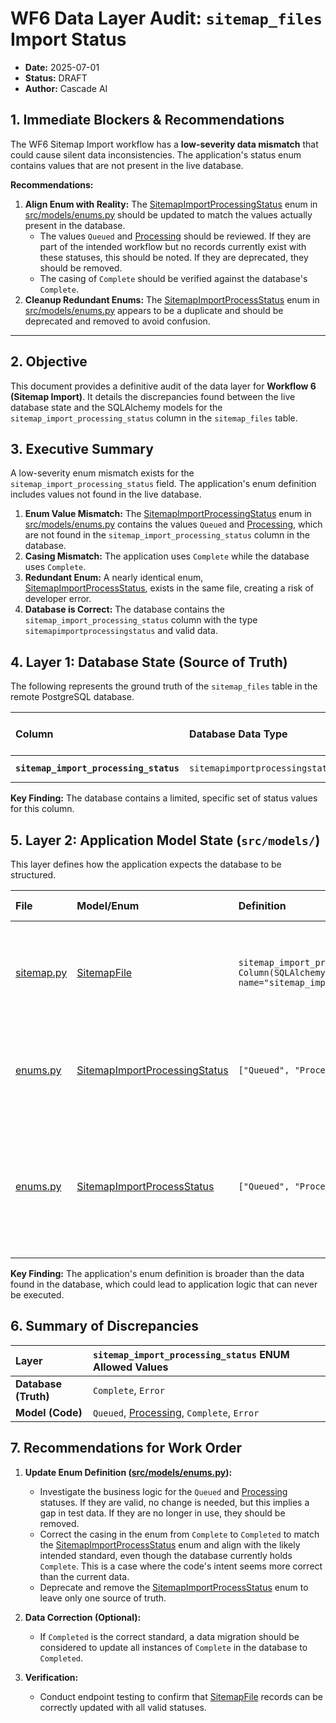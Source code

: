# WF6 Data Layer Audit: `sitemap_files` Import Status

- **Date:** 2025-07-01
- **Status:** DRAFT
- **Author:** Cascade AI

## 1. Immediate Blockers & Recommendations

The WF6 Sitemap Import workflow has a **low-severity data mismatch** that could cause silent data inconsistencies. The application's status enum contains values that are not present in the live database.

**Recommendations:**

1.  **Align Enum with Reality:** The [SitemapImportProcessingStatus](cci:2://file:///Users/henrygroman/development/python-projects/ScraperSky-Back-End-WorkSpace/scraper-sky-backend/src/models/enums.py:186:0-192:19) enum in [src/models/enums.py](cci:7://file:///Users/henrygroman/development/python-projects/ScraperSky-Back-End-WorkSpace/scraper-sky-backend/src/models/enums.py:0:0-0:0) should be updated to match the values actually present in the database.
    *   The values `Queued` and [Processing](cci:2://file:///Users/henrygroman/development/python-projects/ScraperSky-Back-End-WorkSpace/scraper-sky-backend/src/models/enums.py:148:0-154:19) should be reviewed. If they are part of the intended workflow but no records currently exist with these statuses, this should be noted. If they are deprecated, they should be removed.
    *   The casing of `Complete` should be verified against the database's `Complete`.
2.  **Cleanup Redundant Enums:** The [SitemapImportProcessStatus](cci:2://file:///Users/henrygroman/development/python-projects/ScraperSky-Back-End-WorkSpace/scraper-sky-backend/src/models/enums.py:177:0-183:19) enum in [src/models/enums.py](cci:7://file:///Users/henrygroman/development/python-projects/ScraperSky-Back-End-WorkSpace/scraper-sky-backend/src/models/enums.py:0:0-0:0) appears to be a duplicate and should be deprecated and removed to avoid confusion.

---

## 2. Objective

This document provides a definitive audit of the data layer for **Workflow 6 (Sitemap Import)**. It details the discrepancies found between the live database state and the SQLAlchemy models for the `sitemap_import_processing_status` column in the `sitemap_files` table.

## 3. Executive Summary

A low-severity enum mismatch exists for the `sitemap_import_processing_status` field. The application's enum definition includes values not found in the live database.

1.  **Enum Value Mismatch:** The [SitemapImportProcessingStatus](cci:2://file:///Users/henrygroman/development/python-projects/ScraperSky-Back-End-WorkSpace/scraper-sky-backend/src/models/enums.py:186:0-192:19) enum in [src/models/enums.py](cci:7://file:///Users/henrygroman/development/python-projects/ScraperSky-Back-End-WorkSpace/scraper-sky-backend/src/models/enums.py:0:0-0:0) contains the values `Queued` and [Processing](cci:2://file:///Users/henrygroman/development/python-projects/ScraperSky-Back-End-WorkSpace/scraper-sky-backend/src/models/enums.py:148:0-154:19), which are not found in the `sitemap_import_processing_status` column in the database.
2.  **Casing Mismatch:** The application uses `Complete` while the database uses `Complete`.
3.  **Redundant Enum:** A nearly identical enum, [SitemapImportProcessStatus](cci:2://file:///Users/henrygroman/development/python-projects/ScraperSky-Back-End-WorkSpace/scraper-sky-backend/src/models/enums.py:177:0-183:19), exists in the same file, creating a risk of developer error.
4.  **Database is Correct:** The database contains the `sitemap_import_processing_status` column with the type `sitemapimportprocessingstatus` and valid data.

## 4. Layer 1: Database State (Source of Truth)

The following represents the ground truth of the `sitemap_files` table in the remote PostgreSQL database.

| Column | Database Data Type | Live Values Found |
| :--- | :--- | :--- |
| **`sitemap_import_processing_status`** | `sitemapimportprocessingstatus` | `Complete`, `Error` |

**Key Finding:** The database contains a limited, specific set of status values for this column.

## 5. Layer 2: Application Model State (`src/models/`)

This layer defines how the application expects the database to be structured.

| File | Model/Enum | Definition | Mismatch Analysis |
| :--- | :--- | :--- | :--- |
| [sitemap.py](cci:7://file:///Users/henrygroman/development/python-projects/ScraperSky-Back-End-WorkSpace/scraper-sky-backend/src/models/sitemap.py:0:0-0:0) | [SitemapFile](cci:2://file:///Users/henrygroman/development/python-projects/ScraperSky-Back-End-WorkSpace/scraper-sky-backend/src/models/sitemap.py:37:0-119:34) | `sitemap_import_processing_status = Column(SQLAlchemyEnum(SitemapImportProcessingStatus, name="sitemap_import_processing_status", ...))` | **OK:** The model correctly references the enum and database column name. |
| [enums.py](cci:7://file:///Users/henrygroman/development/python-projects/ScraperSky-Back-End-WorkSpace/scraper-sky-backend/src/models/enums.py:0:0-0:0) | [SitemapImportProcessingStatus](cci:2://file:///Users/henrygroman/development/python-projects/ScraperSky-Back-End-WorkSpace/scraper-sky-backend/src/models/enums.py:186:0-192:19) | `["Queued", "Processing", "Complete", "Error"]` | **MISMATCH:** Contains `Queued` and [Processing](cci:2://file:///Users/henrygroman/development/python-projects/ScraperSky-Back-End-WorkSpace/scraper-sky-backend/src/models/enums.py:148:0-154:19), which are not in the database. |
| [enums.py](cci:7://file:///Users/henrygroman/development/python-projects/ScraperSky-Back-End-WorkSpace/scraper-sky-backend/src/models/enums.py:0:0-0:0) | [SitemapImportProcessStatus](cci:2://file:///Users/henrygroman/development/python-projects/ScraperSky-Back-End-WorkSpace/scraper-sky-backend/src/models/enums.py:177:0-183:19) | `["Queued", "Processing", "Completed", "Error"]` | **REDUNDANT:** A nearly identical enum that adds to confusion. Note the "Completed" vs "Complete" difference. |

**Key Finding:** The application's enum definition is broader than the data found in the database, which could lead to application logic that can never be executed.

## 6. Summary of Discrepancies

| Layer | `sitemap_import_processing_status` ENUM Allowed Values |
| :--- | :--- |
| **Database (Truth)** | `Complete`, `Error` |
| **Model (Code)** | `Queued`, [Processing](cci:2://file:///Users/henrygroman/development/python-projects/ScraperSky-Back-End-WorkSpace/scraper-sky-backend/src/models/enums.py:148:0-154:19), `Complete`, `Error` |

## 7. Recommendations for Work Order

1.  **Update Enum Definition ([src/models/enums.py](cci:7://file:///Users/henrygroman/development/python-projects/ScraperSky-Back-End-WorkSpace/scraper-sky-backend/src/models/enums.py:0:0-0:0)):**
    *   Investigate the business logic for the `Queued` and [Processing](cci:2://file:///Users/henrygroman/development/python-projects/ScraperSky-Back-End-WorkSpace/scraper-sky-backend/src/models/enums.py:148:0-154:19) statuses. If they are valid, no change is needed, but this implies a gap in test data. If they are no longer in use, they should be removed.
    *   Correct the casing in the enum from `Complete` to `Completed` to match the [SitemapImportProcessStatus](cci:2://file:///Users/henrygroman/development/python-projects/ScraperSky-Back-End-WorkSpace/scraper-sky-backend/src/models/enums.py:177:0-183:19) enum and align with the likely intended standard, even though the database currently holds `Complete`. This is a case where the code's intent seems more correct than the current data.
    *   Deprecate and remove the [SitemapImportProcessStatus](cci:2://file:///Users/henrygroman/development/python-projects/ScraperSky-Back-End-WorkSpace/scraper-sky-backend/src/models/enums.py:177:0-183:19) enum to leave only one source of truth.

2.  **Data Correction (Optional):**
    *   If `Completed` is the correct standard, a data migration should be considered to update all instances of `Complete` in the database to `Completed`.

3.  **Verification:**
    *   Conduct endpoint testing to confirm that [SitemapFile](cci:2://file:///Users/henrygroman/development/python-projects/ScraperSky-Back-End-WorkSpace/scraper-sky-backend/src/models/sitemap.py:37:0-119:34) records can be correctly updated with all valid statuses.